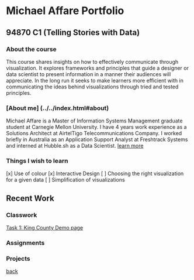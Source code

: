 # Michael Affare Portfolio  
## 94870 C1 (Telling Stories with Data)

### About the course
This course shares insights on how to effectively communicate through visualization.
It explores frameworks and principles that guide a designer or data scientist to present information in a manner their audiences will appreciate.
In the long run it seeks to make learners more efficient with in communicating the ideas behind visualizations through tried and tested principles.

### [About me] (../../index.html#about)
Michael Affare is a Master of Information Systems Management graduate student at Carnegie Mellon University. I have 4 years work experience as a Solutions Architect at AirtelTigo Telecommunications Company. I worked briefly in Australia as an Application Support Analyst at Freshtrack Systems and interned at Hubble.sh as a Data Scientist.
[learn more](https://linkedin.com/in/michaelaffare)


### Things I wish to learn
[x]  Use of colour
[x]  Interactive Design
[ ]  Choosing the right visualization for a given data
[ ]  Simplification of visualizations

## Recent Work

### Classwork
[Task 1: King County Demo page](classroom/kingcounty.md)

### Assignments

### Projects

[back](../index.html)

